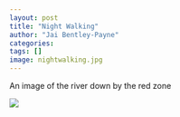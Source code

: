```yaml
---
layout: post
title: "Night Walking"
author: "Jai Bentley-Payne"
categories:
tags: []
image: nightwalking.jpg
---
```



An image of the river down by the red zone

![](nightwalking.jpg)